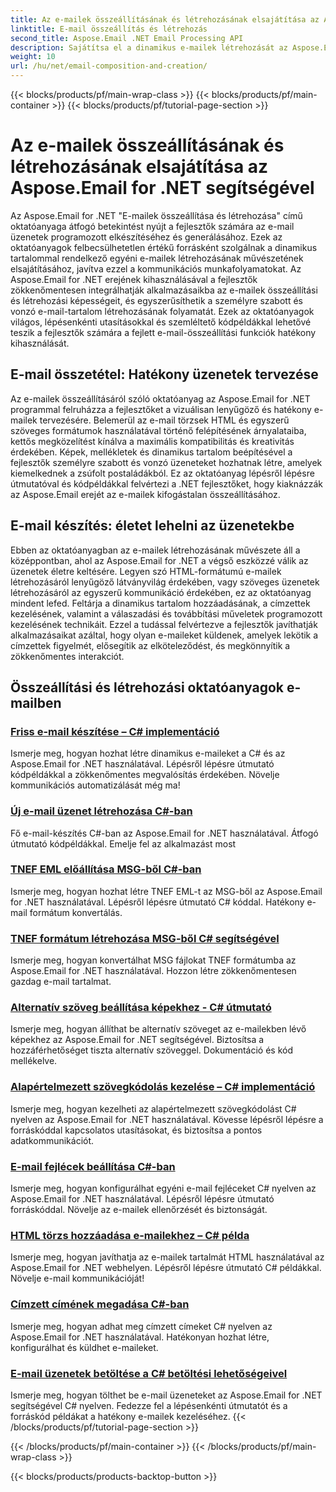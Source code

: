 ```yaml
---
title: Az e-mailek összeállításának és létrehozásának elsajátítása az Aspose.Email for .NET segítségével
linktitle: E-mail összeállítás és létrehozás
second_title: Aspose.Email .NET Email Processing API
description: Sajátítsa el a dinamikus e-mailek létrehozását az Aspose.Email for .NET oktatóanyaggal. Készítsen lebilincselő e-maileket programozottan, szabja személyre a tartalmat, adjon hozzá mellékleteket, és javítsa a kommunikációt.
weight: 10
url: /hu/net/email-composition-and-creation/
---
```


{{< blocks/products/pf/main-wrap-class >}}
{{< blocks/products/pf/main-container >}}
{{< blocks/products/pf/tutorial-page-section >}}

# Az e-mailek összeállításának és létrehozásának elsajátítása az Aspose.Email for .NET segítségével


Az Aspose.Email for .NET "E-mailek összeállítása és létrehozása" című oktatóanyaga átfogó betekintést nyújt a fejlesztők számára az e-mail üzenetek programozott elkészítéséhez és generálásához. Ezek az oktatóanyagok felbecsülhetetlen értékű forrásként szolgálnak a dinamikus tartalommal rendelkező egyéni e-mailek létrehozásának művészetének elsajátításához, javítva ezzel a kommunikációs munkafolyamatokat. Az Aspose.Email for .NET erejének kihasználásával a fejlesztők zökkenőmentesen integrálhatják alkalmazásaikba az e-mailek összeállítási és létrehozási képességeit, és egyszerűsíthetik a személyre szabott és vonzó e-mail-tartalom létrehozásának folyamatát. Ezek az oktatóanyagok világos, lépésenkénti utasításokkal és szemléltető kódpéldákkal lehetővé teszik a fejlesztők számára a fejlett e-mail-összeállítási funkciók hatékony kihasználását.

## E-mail összetétel: Hatékony üzenetek tervezése

Az e-mailek összeállításáról szóló oktatóanyag az Aspose.Email for .NET programmal felruházza a fejlesztőket a vizuálisan lenyűgöző és hatékony e-mailek tervezésére. Belemerül az e-mail törzsek HTML és egyszerű szöveges formátumok használatával történő felépítésének árnyalataiba, kettős megközelítést kínálva a maximális kompatibilitás és kreativitás érdekében. Képek, mellékletek és dinamikus tartalom beépítésével a fejlesztők személyre szabott és vonzó üzeneteket hozhatnak létre, amelyek kiemelkednek a zsúfolt postaládákból. Ez az oktatóanyag lépésről lépésre útmutatóval és kódpéldákkal felvértezi a .NET fejlesztőket, hogy kiaknázzák az Aspose.Email erejét az e-mailek kifogástalan összeállításához.

## E-mail készítés: életet lehelni az üzenetekbe

Ebben az oktatóanyagban az e-mailek létrehozásának művészete áll a középpontban, ahol az Aspose.Email for .NET a végső eszközzé válik az üzenetek életre keltésére. Legyen szó HTML-formátumú e-mailek létrehozásáról lenyűgöző látványvilág érdekében, vagy szöveges üzenetek létrehozásáról az egyszerű kommunikáció érdekében, ez az oktatóanyag mindent lefed. Feltárja a dinamikus tartalom hozzáadásának, a címzettek kezelésének, valamint a válaszadási és továbbítási műveletek programozott kezelésének technikáit. Ezzel a tudással felvértezve a fejlesztők javíthatják alkalmazásaikat azáltal, hogy olyan e-maileket küldenek, amelyek lekötik a címzettek figyelmét, elősegítik az elköteleződést, és megkönnyítik a zökkenőmentes interakciót.

## Összeállítási és létrehozási oktatóanyagok e-mailben
### [Friss e-mail készítése – C# implementáció](./crafting-a-fresh-email-csharp-implementation/)
Ismerje meg, hogyan hozhat létre dinamikus e-maileket a C# és az Aspose.Email for .NET használatával. Lépésről lépésre útmutató kódpéldákkal a zökkenőmentes megvalósítás érdekében. Növelje kommunikációs automatizálását még ma!
### [Új e-mail üzenet létrehozása C#-ban](./constructing-a-new-mail-message-in-csharp/)
Fő e-mail-készítés C#-ban az Aspose.Email for .NET használatával. Átfogó útmutató kódpéldákkal. Emelje fel az alkalmazást most
### [TNEF EML előállítása MSG-ből C#-ban](./generating-tnef-eml-from-msg-in-csharp/)
Ismerje meg, hogyan hozhat létre TNEF EML-t az MSG-ből az Aspose.Email for .NET használatával. Lépésről lépésre útmutató C# kóddal. Hatékony e-mail formátum konvertálás.
### [TNEF formátum létrehozása MSG-ből C# segítségével](./forming-tnef-format-from-msg-with-csharp/)
Ismerje meg, hogyan konvertálhat MSG fájlokat TNEF formátumba az Aspose.Email for .NET használatával. Hozzon létre zökkenőmentesen gazdag e-mail tartalmat. 
### [Alternatív szöveg beállítása képekhez - C# útmutató](./setting-alternative-text-for-images-csharp-guide/)
 Ismerje meg, hogyan állíthat be alternatív szöveget az e-mailekben lévő képekhez az Aspose.Email for .NET segítségével. Biztosítsa a hozzáférhetőséget tiszta alternatív szöveggel. Dokumentáció és kód mellékelve.
### [Alapértelmezett szövegkódolás kezelése – C# implementáció](./managing-default-text-encoding-csharp-implementation/)
Ismerje meg, hogyan kezelheti az alapértelmezett szövegkódolást C# nyelven az Aspose.Email for .NET használatával. Kövesse lépésről lépésre a forráskóddal kapcsolatos utasításokat, és biztosítsa a pontos adatkommunikációt.
### [E-mail fejlécek beállítása C#-ban](./configuring-email-headers-in-csharp/)
Ismerje meg, hogyan konfigurálhat egyéni e-mail fejléceket C# nyelven az Aspose.Email for .NET használatával. Lépésről lépésre útmutató forráskóddal. Növelje az e-mailek ellenőrzését és biztonságát.
### [HTML törzs hozzáadása e-mailekhez – C# példa](./adding-html-body-to-emails-csharp-example/)
Ismerje meg, hogyan javíthatja az e-mailek tartalmát HTML használatával az Aspose.Email for .NET webhelyen. Lépésről lépésre útmutató C# példákkal. Növelje e-mail kommunikációját!
### [Címzett címének megadása C#-ban](./specifying-recipient-addresses-in-csharp/)
Ismerje meg, hogyan adhat meg címzett címeket C# nyelven az Aspose.Email for .NET használatával. Hatékonyan hozhat létre, konfigurálhat és küldhet e-maileket.
### [E-mail üzenetek betöltése a C# betöltési lehetőségeivel](./loading-email-messages-with-load-options-in-csharp/)
Ismerje meg, hogyan tölthet be e-mail üzeneteket az Aspose.Email for .NET segítségével C# nyelven. Fedezze fel a lépésenkénti útmutatót és a forráskód példákat a hatékony e-mailek kezeléséhez.
{{< /blocks/products/pf/tutorial-page-section >}}

{{< /blocks/products/pf/main-container >}}
{{< /blocks/products/pf/main-wrap-class >}}

{{< blocks/products/products-backtop-button >}}
